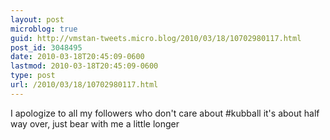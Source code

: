 ```yaml
---
layout: post
microblog: true
guid: http://vmstan-tweets.micro.blog/2010/03/18/10702980117.html
post_id: 3048495
date: 2010-03-18T20:45:09-0600
lastmod: 2010-03-18T20:45:09-0600
type: post
url: /2010/03/18/10702980117.html
---
```

I apologize to all my followers who don't care about #kubball it's about half way over, just bear with me a little longer
